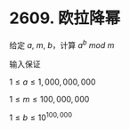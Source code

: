 # 2609. 欧拉降幂

给定 $a,\ m,\ b$，计算 $a^b\ mod\ m$

输入保证

$1\leq a\leq 1,000,000,000$

$1\leq m\leq 100,000,000$

$1\leq b\leq 10^{100,000}$